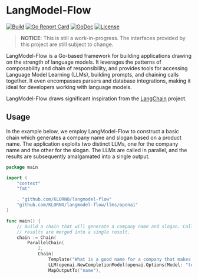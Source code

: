 # LangModel-Flow

[![Build](https://img.shields.io/github/actions/workflow/status/KLORNO/langmodel-flow/go.yml?branch=main&logo=github)](https://github.com/KLORNO/langmodel-flow/actions)
[![Go Report Card](https://goreportcard.com/badge/github.com/KLORNO/langmodel-flow)](https://goreportcard.com/report/github.com/KLORNO/langmodel-flow)
[![GoDoc](https://pkg.go.dev/badge/github.com/KLORNO/langmodel-flow)](https://pkg.go.dev/github.com/KLORNO/langmodel-flow)
[![License](https://img.shields.io/github/license/KLORNO/langmodel-flow)](/LICENSE)

> **NOTICE**: This is still a work-in-progress. The interfaces provided by this project are still subject to change.

LangModel-Flow is a Go-based framework for building applications drawing on the strength of language models. It leverages the patterns of composability and chain of responsibility, and provides tools for accessing Language Model Learning (LLMs), building prompts, and chaining calls together. It even encompasses parsers and database integrations, making it ideal for developers working with language models.

LangModel-Flow draws significant inspiration from the [LangChain](https://docs.langchain.com/docs) project.

## Usage

In the example below, we employ LangModel-Flow to construct a basic chain which generates a company name and slogan based on a product name. The application exploits two distinct LLMs, one for the company name and the other for the slogan. The LLMs are called in parallel, and the results are subsequently amalgamated into a single output.

```go
package main

import (
    "context"
    "fmt"

    . "github.com/KLORNO/langmodel-flow"
    "github.com/KLORNO/langmodel-flow/llms/openai"
)

func main() {
    // Build a chain that will generate a company name and slogan. Calls to the OpenAI API are made in parallel, and the 
    // results are merged into a single result.
    chain := Chain(
        ParallelChain(
            2,
            Chain(
                Template("What is a good name for a company that makes {product}?"),
                LLM(openai.NewCompletionModel(openai.Options{Model: "text-davinci-003", Temperature: 1})),
                MapOutputTo("name"),
    